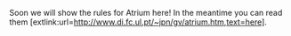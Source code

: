 Soon we will show the rules for Atrium here! In the meantime you can read them [extlink:url=http://www.di.fc.ul.pt/~jpn/gv/atrium.htm,text=here].